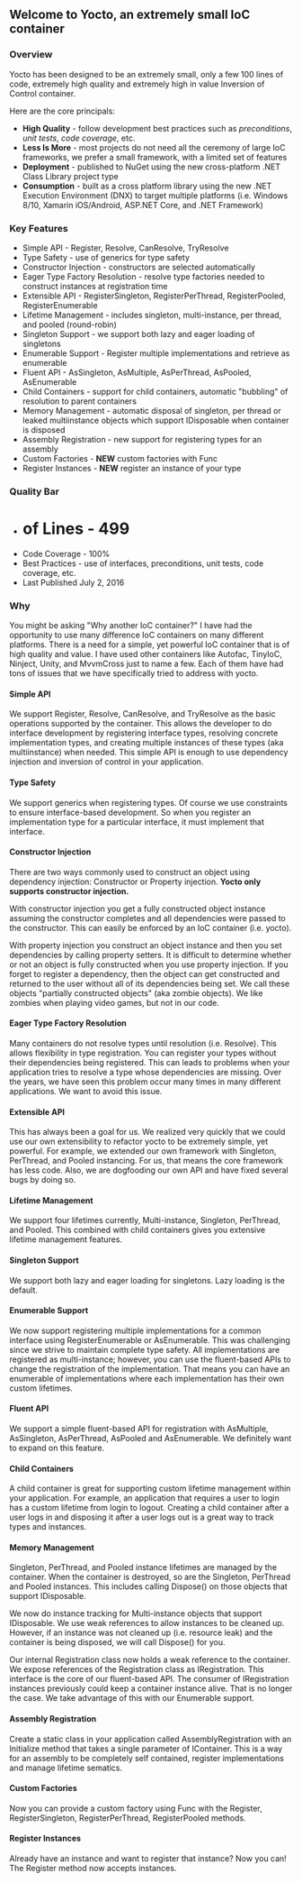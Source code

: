 ## Welcome to Yocto, an extremely small IoC container

### Overview ###

Yocto has been designed to be an extremely small, only a few 100 lines of code, extremely high quality and extremely high in value Inversion of Control container.

Here are the core principals:

* **High Quality** - follow development best practices such as *preconditions*, *unit tests*, *code coverage*, etc.
* **Less Is More** - most projects do not need all the ceremony of large IoC frameworks, we prefer a small framework, with a limited set of features
* **Deployment** - published to NuGet using the new cross-platform .NET Class Library project type
* **Consumption** - built as a cross platform library using the new .NET Execution Environment (DNX) to target multiple platforms (i.e. Windows 8/10, Xamarin iOS/Android, ASP.NET Core, and .NET Framework)

### Key Features ###

* Simple API - Register, Resolve, CanResolve, TryResolve
* Type Safety - use of generics for type safety
* Constructor Injection - constructors are selected automatically
* Eager Type Factory Resolution - resolve type factories needed to construct instances at registration time
* Extensible API - RegisterSingleton, RegisterPerThread, RegisterPooled, RegisterEnumerable
* Lifetime Management - includes singleton, multi-instance, per thread, and pooled (round-robin)
* Singleton Support - we support both lazy and eager loading of singletons
* Enumerable Support - Register multiple implementations and retrieve as enumerable
* Fluent API - AsSingleton, AsMultiple, AsPerThread, AsPooled, AsEnumerable
* Child Containers - support for child containers, automatic "bubbling" of resolution to parent containers
* Memory Management - automatic disposal of singleton, per thread or leaked multiinstance objects which support IDisposable when container is disposed
* Assembly Registration - new support for registering types for an assembly
* Custom Factories - **NEW** custom factories with Func<T>
* Register Instances - **NEW** register an instance of your type

### Quality Bar ###

* # of Lines - 499
* Code Coverage - 100%
* Best Practices - use of interfaces, preconditions, unit tests, code coverage, etc.
* Last Published July 2, 2016

### Why ###

You might be asking "Why another IoC container?"  I have had the opportunity to use many difference IoC containers on many different platforms. There is a need for a simple, yet powerful IoC container that is of high quality and value. I have used other containers like Autofac, TinyIoC, Ninject, Unity, and MvvmCross just to name a few.  Each of them have had tons of issues that we have specifically tried to address with yocto.

#### Simple API ####

We support Register, Resolve, CanResolve, and TryResolve as the basic operations supported by the container.  This allows the developer to do interface development by registering interface types, resolving concrete implementation types, and creating multiple instances of these types (aka multiinstance) when needed.  This simple API is enough to use dependency injection and inversion of control in your application.

#### Type Safety ####

We support generics when registering types.  Of course we use constraints to ensure interface-based development.  So when you register an implementation type for a particular interface, it must implement that interface.

#### Constructor Injection ####

There are two ways commonly used to construct an object using dependency injection: Constructor or Property injection.  **Yocto only supports constructor injection.**

With constructor injection you get a fully constructed object instance assuming the constructor completes and all dependencies were passed to the constructor.  This can easily be enforced by an IoC container (i.e. yocto).

With property injection you construct an object instance and then you set dependencies by calling property setters.  It is difficult to determine whether or not an object is fully constructed when you use property injection.  If you forget to register a dependency, then the object can get constructed and returned to the user without all of its dependencies being set.  We call these objects "partially constructed objects" (aka zombie objects).  We like zombies when playing video games, but not in our code.

#### Eager Type Factory Resolution ####

Many containers do not resolve types until resolution (i.e. Resolve).  This allows flexibility in type registration.  You can register your types without their dependencies being registered.  This can leads to problems when your application tries to resolve a type whose dependencies are missing.  Over the years, we have seen this problem occur many times in many different applications.  We want to avoid this issue.

#### Extensible API ####

This has always been a goal for us.  We realized very quickly that we could use our own extensibility to refactor yocto to be extremely simple, yet powerful.  For example, we extended our own framework with Singleton, PerThread, and Pooled instancing.  For us, that means the core framework has less code.  Also, we are dogfooding our own API and have fixed several bugs by doing so.

#### Lifetime Management ####

We support four lifetimes currently, Multi-instance, Singleton, PerThread, and Pooled.  This combined with child containers gives you extensive lifetime management features.

#### Singleton Support ####

We support both lazy and eager loading for singletons.  Lazy loading is the default.

#### Enumerable Support ####

We now support registering multiple implementations for a common interface using RegisterEnumerable or AsEnumerable.  This was challenging since we strive to maintain complete type safety.  All implementations are registered as multi-instance; however, you can use the fluent-based APIs to change the registration of the implementation.  That means you can have an enumerable of implementations where each implementation has their own custom lifetimes.

#### Fluent API ####

We support a simple fluent-based API for registration with AsMultiple, AsSingleton, AsPerThread, AsPooled and AsEnumerable.  We definitely want to expand on this feature.

#### Child Containers ####

A child container is great for supporting custom lifetime management within your application.  For example, an application that requires a user to login has a custom lifetime from login to logout.  Creating a child container after a user logs in and disposing it after a user logs out is a great way to track types and instances.

#### Memory Management ####

Singleton, PerThread, and Pooled instance lifetimes are managed by the container.  When the container is destroyed, so are the Singleton, PerThread and Pooled instances.  This includes calling Dispose() on those objects that support IDisposable.

We now do instance tracking for Multi-instance objects that support IDisposable.  We use weak references to allow instances to be cleaned up.  However, if an instance was not cleaned up (i.e. resource leak) and the container is being disposed, we will call Dispose() for you.

Our internal Registration class now holds a weak reference to the container.  We expose references of the Registration class as IRegistration.  This interface is the core of our fluent-based API.  The consumer of IRegistration instances previously could keep a container instance alive.  That is no longer the case.  We take advantage of this with our Enumerable support.

#### Assembly Registration ####

Create a static class in your application called AssemblyRegistration with an Initialize method that takes a single parameter of IContainer.  This is a way for an assembly to be completely self contained, register implementations and manage lifetime sematics.

#### Custom Factories ####

Now you can provide a custom factory using Func<T> with the Register, RegisterSingleton, RegisterPerThread, RegisterPooled methods.

#### Register Instances ####
Already have an instance and want to register that instance?  Now you can!  The Register method now accepts instances.